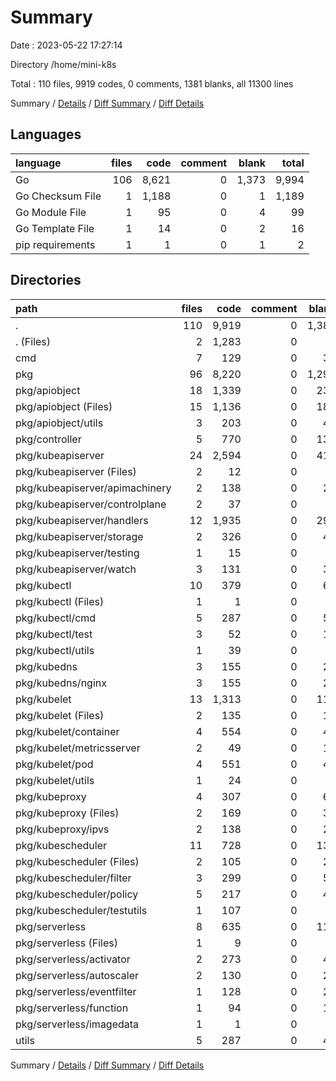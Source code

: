# Summary

Date : 2023-05-22 17:27:14

Directory /home/mini-k8s

Total : 110 files,  9919 codes, 0 comments, 1381 blanks, all 11300 lines

Summary / [Details](details.md) / [Diff Summary](diff.md) / [Diff Details](diff-details.md)

## Languages
| language | files | code | comment | blank | total |
| :--- | ---: | ---: | ---: | ---: | ---: |
| Go | 106 | 8,621 | 0 | 1,373 | 9,994 |
| Go Checksum File | 1 | 1,188 | 0 | 1 | 1,189 |
| Go Module File | 1 | 95 | 0 | 4 | 99 |
| Go Template File | 1 | 14 | 0 | 2 | 16 |
| pip requirements | 1 | 1 | 0 | 1 | 2 |

## Directories
| path | files | code | comment | blank | total |
| :--- | ---: | ---: | ---: | ---: | ---: |
| . | 110 | 9,919 | 0 | 1,381 | 11,300 |
| . (Files) | 2 | 1,283 | 0 | 5 | 1,288 |
| cmd | 7 | 129 | 0 | 33 | 162 |
| pkg | 96 | 8,220 | 0 | 1,294 | 9,514 |
| pkg/apiobject | 18 | 1,339 | 0 | 231 | 1,570 |
| pkg/apiobject (Files) | 15 | 1,136 | 0 | 186 | 1,322 |
| pkg/apiobject/utils | 3 | 203 | 0 | 45 | 248 |
| pkg/controller | 5 | 770 | 0 | 138 | 908 |
| pkg/kubeapiserver | 24 | 2,594 | 0 | 411 | 3,005 |
| pkg/kubeapiserver (Files) | 2 | 12 | 0 | 4 | 16 |
| pkg/kubeapiserver/apimachinery | 2 | 138 | 0 | 21 | 159 |
| pkg/kubeapiserver/controlplane | 2 | 37 | 0 | 6 | 43 |
| pkg/kubeapiserver/handlers | 12 | 1,935 | 0 | 296 | 2,231 |
| pkg/kubeapiserver/storage | 2 | 326 | 0 | 45 | 371 |
| pkg/kubeapiserver/testing | 1 | 15 | 0 | 4 | 19 |
| pkg/kubeapiserver/watch | 3 | 131 | 0 | 35 | 166 |
| pkg/kubectl | 10 | 379 | 0 | 68 | 447 |
| pkg/kubectl (Files) | 1 | 1 | 0 | 0 | 1 |
| pkg/kubectl/cmd | 5 | 287 | 0 | 50 | 337 |
| pkg/kubectl/test | 3 | 52 | 0 | 10 | 62 |
| pkg/kubectl/utils | 1 | 39 | 0 | 8 | 47 |
| pkg/kubedns | 3 | 155 | 0 | 20 | 175 |
| pkg/kubedns/nginx | 3 | 155 | 0 | 20 | 175 |
| pkg/kubelet | 13 | 1,313 | 0 | 119 | 1,432 |
| pkg/kubelet (Files) | 2 | 135 | 0 | 12 | 147 |
| pkg/kubelet/container | 4 | 554 | 0 | 48 | 602 |
| pkg/kubelet/metricsserver | 2 | 49 | 0 | 12 | 61 |
| pkg/kubelet/pod | 4 | 551 | 0 | 41 | 592 |
| pkg/kubelet/utils | 1 | 24 | 0 | 6 | 30 |
| pkg/kubeproxy | 4 | 307 | 0 | 60 | 367 |
| pkg/kubeproxy (Files) | 2 | 169 | 0 | 34 | 203 |
| pkg/kubeproxy/ipvs | 2 | 138 | 0 | 26 | 164 |
| pkg/kubescheduler | 11 | 728 | 0 | 132 | 860 |
| pkg/kubescheduler (Files) | 2 | 105 | 0 | 21 | 126 |
| pkg/kubescheduler/filter | 3 | 299 | 0 | 58 | 357 |
| pkg/kubescheduler/policy | 5 | 217 | 0 | 48 | 265 |
| pkg/kubescheduler/testutils | 1 | 107 | 0 | 5 | 112 |
| pkg/serverless | 8 | 635 | 0 | 115 | 750 |
| pkg/serverless (Files) | 1 | 9 | 0 | 2 | 11 |
| pkg/serverless/activator | 2 | 273 | 0 | 40 | 313 |
| pkg/serverless/autoscaler | 2 | 130 | 0 | 28 | 158 |
| pkg/serverless/eventfilter | 1 | 128 | 0 | 27 | 155 |
| pkg/serverless/function | 1 | 94 | 0 | 17 | 111 |
| pkg/serverless/imagedata | 1 | 1 | 0 | 1 | 2 |
| utils | 5 | 287 | 0 | 49 | 336 |

Summary / [Details](details.md) / [Diff Summary](diff.md) / [Diff Details](diff-details.md)